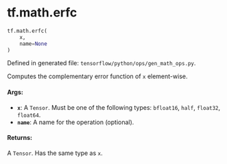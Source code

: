 <div itemscope itemtype="http://developers.google.com/ReferenceObject">
<meta itemprop="name" content="tf.math.erfc" />
<meta itemprop="path" content="Stable" />
</div>

# tf.math.erfc

``` python
tf.math.erfc(
    x,
    name=None
)
```



Defined in generated file: `tensorflow/python/ops/gen_math_ops.py`.

Computes the complementary error function of `x` element-wise.

#### Args:

* <b>`x`</b>: A `Tensor`. Must be one of the following types: `bfloat16`, `half`, `float32`, `float64`.
* <b>`name`</b>: A name for the operation (optional).


#### Returns:

A `Tensor`. Has the same type as `x`.